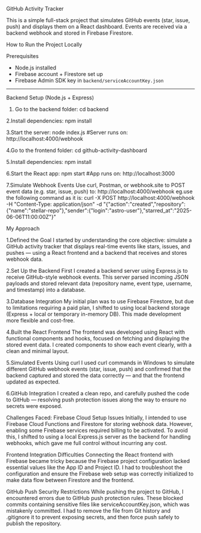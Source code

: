  GitHub Activity Tracker

This is a simple full-stack project that simulates GitHub events (star, issue, push) and displays them on a React dashboard. Events are received via a backend webhook and stored in Firebase Firestore.

 How to Run the Project Locally

 Prerequisites

- Node.js installed
- Firebase account + Firestore set up
- Firebase Admin SDK key in `backend/serviceAccountKey.json`

---

 Backend Setup (Node.js + Express)

1. Go to the backend folder:
   cd backend
   
2.Install dependencies:
    npm install

3.Start the server:
 node index.js
#Server runs on: http://localhost:4000/webhook



4.Go to the frontend folder:
 cd github-activity-dashboard


5.Install dependencies:
  npm install


6.Start the React app:
  npm start
#App runs on: http://localhost:3000

7.Simulate Webhook Events
  Use curl, Postman, or webhook.site to POST event data (e.g. star, issue, push) to:
    http://localhost:4000/webhook
eg.use the following command as it is:
curl -X POST http://localhost:4000/webhook -H "Content-Type: application/json" -d "{\"action\":\"created\",\"repository\":{\"name\":\"stellar-repo\"},\"sender\":{\"login\":\"astro-user\"},\"starred_at\":\"2025-06-06T11:00:00Z\"}"



 My Approach

 
1.Defined the Goal
I started by understanding the core objective: simulate a GitHub activity tracker that displays real-time events like stars, issues, and pushes — using a React frontend and a backend that receives and stores webhook data.

2.Set Up the Backend First
I created a backend server using Express.js to receive GitHub-style webhook events. This server parsed incoming JSON payloads and stored relevant data (repository name, event type, username, and timestamp) into a database.

3.Database Integration
My initial plan was to use Firebase Firestore, but due to limitations requiring a paid plan, I shifted to using local backend storage (Express + local or temporary in-memory DB). This made development more flexible and cost-free.

4.Built the React Frontend
The frontend was developed using React with functional components and hooks, focused on fetching and displaying the stored event data. I created components to show each event clearly, with a clean and minimal layout.

5.Simulated Events Using curl
I used curl commands in Windows to simulate different GitHub webhook events (star, issue, push) and confirmed that the backend captured and stored the data correctly — and that the frontend updated as expected.

6.GitHub Integration
I created a clean repo, and carefully pushed the code to GitHub — resolving push protection issues along the way to ensure no secrets were exposed.







Challenges Faced:
Firebase Cloud Setup Issues
Initially, I intended to use Firebase Cloud Functions and Firestore for storing webhook data. However, enabling some Firebase services required billing to be activated. To avoid this, I shifted to using a local Express.js server as the backend for handling webhooks, which gave me full control without incurring any cost.

Frontend Integration Difficulties
Connecting the React frontend with Firebase became tricky because the Firebase project configuration lacked essential values like the App ID and Project ID. I had to troubleshoot the configuration and ensure the Firebase web setup was correctly initialized to make data flow between Firestore and the frontend.

GitHub Push Security Restrictions
While pushing the project to GitHub, I encountered errors due to GitHub push protection rules. These blocked commits containing sensitive files like serviceAccountKey.json, which was mistakenly committed. I had to remove the file from Git history and .gitignore it to prevent exposing secrets, and then force push safely to publish the repository.
